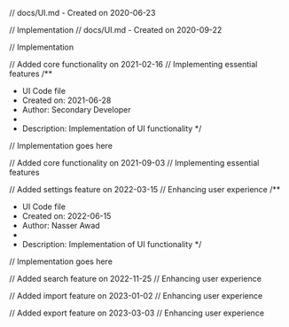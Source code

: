 // docs/UI.md - Created on 2020-06-23

// Implementation
// docs/UI.md - Created on 2020-09-22

// Implementation

// Added core functionality on 2021-02-16
// Implementing essential features
/**
 * UI Code file
 * Created on: 2021-06-28
 * Author: Secondary Developer
 *
 * Description: Implementation of UI functionality
 */
 
// Implementation goes here


// Added core functionality on 2021-09-03
// Implementing essential features

// Added settings feature on 2022-03-15
// Enhancing user experience
/**
 * UI Code file
 * Created on: 2022-06-15
 * Author: Nasser Awad
 *
 * Description: Implementation of UI functionality
 */
 
// Implementation goes here


// Added search feature on 2022-11-25
// Enhancing user experience

// Added import feature on 2023-01-02
// Enhancing user experience

// Added export feature on 2023-03-03
// Enhancing user experience
